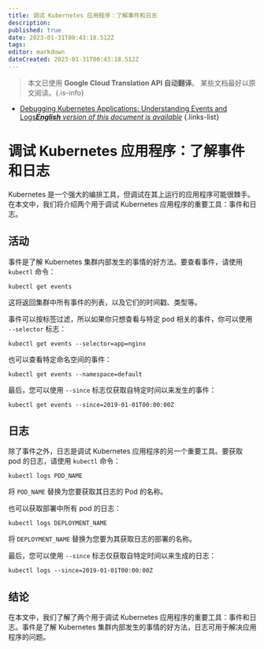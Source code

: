 ```yaml
---
title: 调试 Kubernetes 应用程序：了解事件和日志
description: 
published: true
date: 2023-01-31T00:43:18.512Z
tags: 
editor: markdown
dateCreated: 2023-01-31T00:43:18.512Z
---
```


> 本文已使用 **Google Cloud Translation API 自动翻译**。
某些文档最好以原文阅读。{.is-info}
- [Debugging Kubernetes Applications: Understanding Events and Logs***English** version of this document is available*](/en/Knowledge-base/Kubernetes/debugging-kubernetes-applications-understanding-events-and-logs)
{.links-list}


# 调试 Kubernetes 应用程序：了解事件和日志

Kubernetes 是一个强大的编排工具，但调试在其上运行的应用程序可能很棘手。在本文中，我们将介绍两个用于调试 Kubernetes 应用程序的重要工具：事件和日志。

## 活动

事件是了解 Kubernetes 集群内部发生的事情的好方法。要查看事件，请使用 `kubectl` 命令：

```
kubectl get events
```

这将返回集群中所有事件的列表，以及它们的时间戳、类型等。

事件可以按标签过滤，所以如果你只想查看与特定 pod 相关的事件，你可以使用 `--selector` 标志：

```
kubectl get events --selector=app=nginx
```

也可以查看特定命名空间的事件：

```
kubectl get events --namespace=default
```

最后，您可以使用 `--since` 标志仅获取自特定时间以来发生的事件：

```
kubectl get events --since=2019-01-01T00:00:00Z
```

## 日志

除了事件之外，日志是调试 Kubernetes 应用程序的另一个重要工具。要获取 pod 的日志，请使用 `kubectl` 命令：

```
kubectl logs POD_NAME
```

将 `POD_NAME` 替换为您要获取其日志的 Pod 的名称。

也可以获取部署中所有 pod 的日志：

```
kubectl logs DEPLOYMENT_NAME
```

将 `DEPLOYMENT_NAME` 替换为您要为其获取日志的部署的名称。

最后，您可以使用 `--since` 标志仅获取自特定时间以来生成的日志：

```
kubectl logs --since=2019-01-01T00:00:00Z
```

## 结论

在本文中，我们了解了两个用于调试 Kubernetes 应用程序的重要工具：事件和日志。事件是了解 Kubernetes 集群内部发生的事情的好方法，日志可用于解决应用程序的问题。
